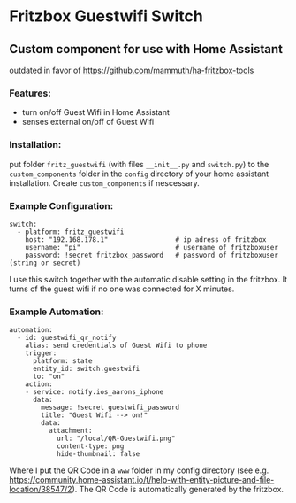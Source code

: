 # Fritzbox Guestwifi Switch
## Custom component for use with Home Assistant

outdated in favor of https://github.com/mammuth/ha-fritzbox-tools

### Features:
* turn on/off Guest Wifi in Home Assistant
* senses external on/off of Guest Wifi

### Installation:
put folder `fritz_guestwifi` (with files `__init__.py` and `switch.py`) to the `custom_components` folder in the `config` directory of your home assistant installation. Create `custom_components` if nescessary.

### Example Configuration:
```
switch:
  - platform: fritz_guestwifi
    host: "192.168.178.1"                 # ip adress of fritzbox
    username: "pi"                        # username of fritzboxuser
    password: !secret fritzbox_password   # password of fritzboxuser (string or secret)
```
I use this switch together with the automatic disable setting in the fritzbox. It turns of the guest wifi if no one was connected for X minutes.

### Example Automation:
```
automation:
  - id: guestwifi_qr_notify
    alias: send credentials of Guest Wifi to phone
    trigger:
      platform: state
      entity_id: switch.guestwifi
      to: "on"
    action:
    - service: notify.ios_aarons_iphone
      data:
        message: !secret guestwifi_password
        title: "Guest Wifi --> on!"
        data:
          attachment:
            url: "/local/QR-Guestwifi.png"
            content-type: png
            hide-thumbnail: false
```
Where I put the QR Code in a `www` folder in my config directory (see e.g. https://community.home-assistant.io/t/help-with-entity-picture-and-file-location/38547/2). The QR Code is automatically generated by the fritzbox.
